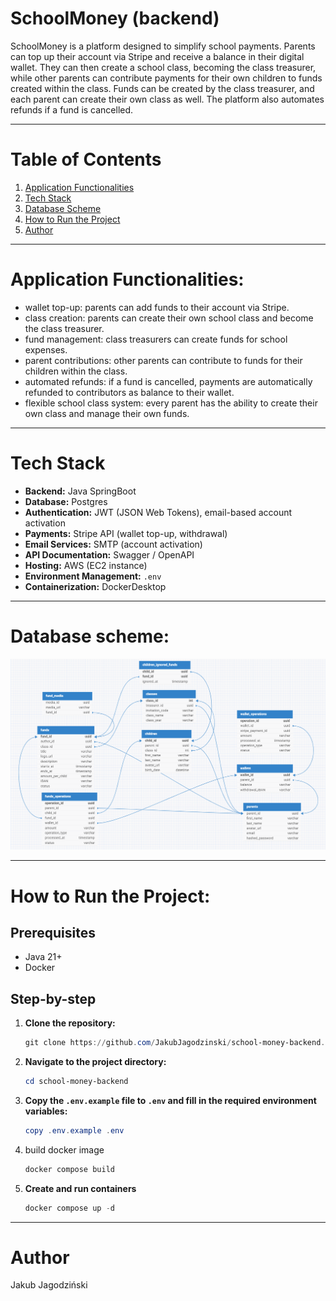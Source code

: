 # SchoolMoney (backend)

SchoolMoney is a platform designed to simplify school payments. Parents can top up their account via Stripe and receive a balance in their digital wallet. They can then create a school class, becoming the class treasurer, while other parents can contribute payments for their own children to funds created within the class. Funds can be created by the class treasurer, and each parent can create their own class as well. The platform also automates refunds if a fund is cancelled.

---

# Table of Contents

1. [Application Functionalities](#application-functionalities)
2. [Tech Stack](#tech-stack)
3. [Database Scheme](#database-scheme)
4. [How to Run the Project](#how-to-run-the-project)
5. [Author](#author)

---

# Application Functionalities:
- wallet top-up: parents can add funds to their account via Stripe.
- class creation: parents can create their own school class and become the class treasurer.
- fund management: class treasurers can create funds for school expenses.
- parent contributions: other parents can contribute to funds for their children within the class.
- automated refunds: if a fund is cancelled, payments are automatically refunded to contributors as balance to their wallet.
- flexible school class system: every parent has the ability to create their own class and manage their own funds.

---

# Tech Stack

- **Backend:** Java SpringBoot
- **Database:** Postgres
- **Authentication:** JWT (JSON Web Tokens), email-based account activation
- **Payments:** Stripe API (wallet top-up, withdrawal)
- **Email Services:** SMTP (account activation)
- **API Documentation:** Swagger / OpenAPI
- **Hosting:** AWS (EC2 instance)
- **Environment Management:** `.env`
- **Containerization:** DockerDesktop

---

# Database scheme:

<img src="assets/database_scheme.png" alt="database_scheme">

---

# How to Run the Project:

## Prerequisites

- Java 21+
- Docker

## Step-by-step

1. **Clone the repository:**

    ```powershell
    git clone https://github.com/JakubJagodzinski/school-money-backend.git
    ```

2. **Navigate to the project directory:**

    ```powershell
    cd school-money-backend
    ```

3. **Copy the `.env.example` file to `.env` and fill in the required environment variables:**

    ```powershell
    copy .env.example .env
    ```

4. build docker image

    ```powershell
    docker compose build
    ```

5. **Create and run containers**

    ```powershell
    docker compose up -d
    ```

---

# Author

Jakub Jagodziński
